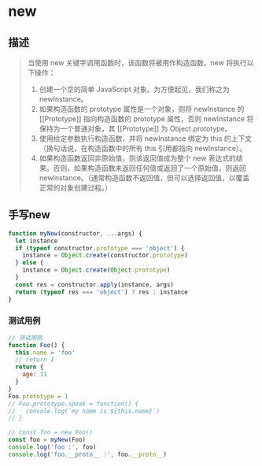 # new

## 描述
> 当使用 new 关键字调用函数时，该函数将被用作构造函数。new 将执行以下操作：
> 1. 创建一个空的简单 JavaScript 对象。为方便起见，我们称之为 newInstance。
> 2. 如果构造函数的 prototype 属性是一个对象，则将 newInstance 的 [[Prototype]] 指向构造函数的 prototype 属性，否则 newInstance 将保持为一个普通对象，其 [[Prototype]] 为 Object.prototype。
> 3. 使用给定参数执行构造函数，并将 newInstance 绑定为 this 的上下文（换句话说，在构造函数中的所有 this 引用都指向 newInstance）。
> 4. 如果构造函数返回非原始值，则该返回值成为整个 new 表达式的结果。否则，如果构造函数未返回任何值或返回了一个原始值，则返回 newInstance。（通常构造函数不返回值，但可以选择返回值，以覆盖正常的对象创建过程。）

## 手写new
```js
function myNew(constructor, ...args) {
  let instance
  if (typeof constructor.prototype === 'object') {
    instance = Object.create(constructor.prototype)
  } else {
    instance = Object.create(Object.prototype)
  }
  const res = constructor.apply(instance, args)
  return (typeof res === 'object') ? res : instance
}
```
### 测试用例
```js
// 测试用例
function Foo() {
  this.name = 'foo'
  // return 1
  return {
    age: 11
  }
}
Foo.prototype = 1
// Foo.prototype.speak = function() {
//   console.log(`my name is ${this.name}`)
// }

// const foo = new Foo()
const foo = myNew(Foo)
console.log('foo :', foo)
console.log('foo.__proto__ :', foo.__proto__)
```
